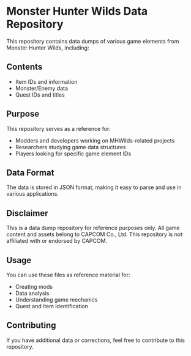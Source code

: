 # Monster Hunter Wilds Data Repository

This repository contains data dumps of various game elements from Monster Hunter Wilds, including:

## Contents

- Item IDs and information
- Monster/Enemy data
- Quest IDs and titles

## Purpose

This repository serves as a reference for:
- Modders and developers working on MHWilds-related projects
- Researchers studying game data structures
- Players looking for specific game element IDs

## Data Format

The data is stored in JSON format, making it easy to parse and use in various applications.

## Disclaimer

This is a data dump repository for reference purposes only. All game content and assets belong to CAPCOM Co., Ltd. This repository is not affiliated with or endorsed by CAPCOM.

## Usage

You can use these files as reference material for:
- Creating mods
- Data analysis
- Understanding game mechanics
- Quest and item identification

## Contributing

If you have additional data or corrections, feel free to contribute to this repository.
